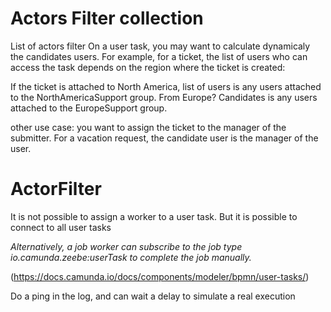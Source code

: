 # Actors Filter collection

List of actors filter
On a user task, you may want to calculate dynamicaly the candidates users. For example, for a ticket, the list of users who can access the task depends on the region where the ticket is created:

If the ticket is attached to North America, list of users is any users attached to the NorthAmericaSupport group. 
From Europe? Candidates is any users attached to the EuropeSupport group.

other use case: you want to assign the ticket to the manager of the submitter. For a vacation request, the candidate user is the manager of the user.


# ActorFilter

It is not possible to assign a worker to a user task. But it is possible to connect to all user tasks

<i>Alternatively, a job worker can subscribe to the job type io.camunda.zeebe:userTask to complete the job manually.</i>

(https://docs.camunda.io/docs/components/modeler/bpmn/user-tasks/)

Do a ping in the log, and can wait a delay to simulate a real execution

